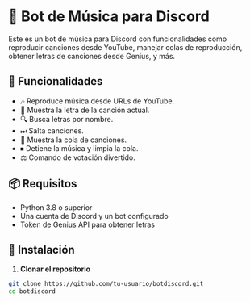 # 🎵 Bot de Música para Discord

Este es un bot de música para Discord con funcionalidades como reproducir canciones desde YouTube, manejar colas de reproducción, obtener letras de canciones desde Genius, y más.

## 🚀 Funcionalidades

- 🎶 Reproduce música desde URLs de YouTube.
- 📝 Muestra la letra de la canción actual.
- 🔍 Busca letras por nombre.
- ⏭ Salta canciones.
- 📜 Muestra la cola de canciones.
- ⏹ Detiene la música y limpia la cola.
- ⚖️ Comando de votación divertido.

## 📦 Requisitos

- Python 3.8 o superior
- Una cuenta de Discord y un bot configurado
- Token de Genius API para obtener letras

## 🔧 Instalación

1. **Clonar el repositorio**

```bash
git clone https://github.com/tu-usuario/botdiscord.git
cd botdiscord

